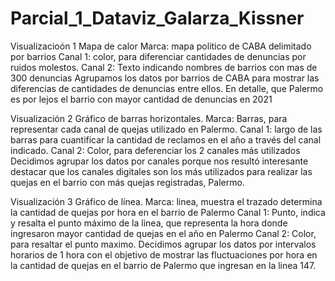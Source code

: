 ﻿# Parcial_1_Dataviz_Galarza_Kissner

Visualizacioón 1
Mapa de calor 
Marca: mapa politico de CABA delimitado por barrios
Canal 1: color, para diferenciar cantidades de denuncias por ruidos molestos.
Canal 2: Texto indicando nombres de barrios con mas de 300 denuncias 
Agrupamos los datos por barrios de CABA para mostrar las diferencias de cantidades de denuncias entre ellos. En detalle, que Palermo es por lejos el barrio con mayor cantidad de denuncias en 2021

Visualización 2
Gráfico de barras horizontales.
Marca: Barras, para representar cada canal de quejas utilizado en Palermo.
Canal 1: largo de las barras para cuantificar la cantidad de reclamos  en el año a través del canal indicado.
Canal 2: Color, para deferenciar los 2 canales más utilizados
Decidimos agrupar los datos por canales porque nos resultó interesante destacar que los canales digitales son los más utilizados para realizar las quejas en el barrio con más quejas registradas, Palermo.

Visualización 3
Gráfico de línea.
Marca: linea, muestra el trazado determina la cantidad de quejas por hora en el barrio de Palermo 
Canal 1: Punto, indica y resalta el punto máximo de la linea, que representa la hora donde ingresaron mayor cantidad de quejas en el año en Palermo
Canal 2: Color, para resaltar el punto maximo. 
Decidimos agrupar los datos por intervalos horarios de 1 hora con el objetivo de mostrar las fluctuaciones por hora en la cantidad de quejas en el barrio de Palermo que ingresan en la linea 147.
